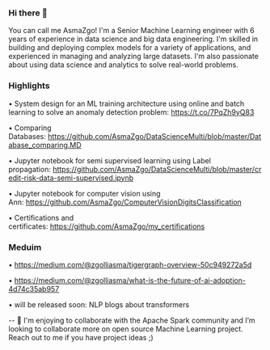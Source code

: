 ### Hi there 👋
You can call me AsmaZgo! I'm a Senior Machine Learning engineer with 6 years of experience in data science and big data engineering. I'm skilled in building and deploying complex models for a variety of applications, and experienced in managing and analyzing
large datasets. I'm also passionate about using data science and analytics to solve real-world problems.

### Highlights
•	System design for an ML training architecture using online and batch learning to solve an anomaly detection problem: https://t.co/7PqZh9yQ83

•	Comparing Databases: https://github.com/AsmaZgo/DataScienceMulti/blob/master/Database_comparing.MD

•	Jupyter notebook for semi supervised learning using Label propagation: https://github.com/AsmaZgo/DataScienceMulti/blob/master/credit-risk-data-semi-supervised.ipynb

•	Jupyter notebook for computer vision using Ann: https://github.com/AsmaZgo/ComputerVisionDigitsClassification

•	Certifications and certificates: https://github.com/AsmaZgo/my_certifications
### Meduim
•	https://medium.com/@zgolliasma/tigergraph-overview-50c949272a5d

•	https://medium.com/@zgolliasma/what-is-the-future-of-ai-adoption-4d74c35ab957

•	will be released soon: NLP blogs about transformers


-- 👯 I'm enjoying to collaborate with the Apache Spark community and I’m looking to collaborate more on open source Machine Learning project. Reach out to me if you have project ideas ;)

<!--
**AsmaZgo/AsmaZgo** is a ✨ _special_ ✨ repository because its `README.md` (this file) appears on your GitHub profile.

Here are some ideas to get you started:

- 🔭 I’m currently working on ...
- 🌱 I’m currently learning ...
- 👯 I’m looking to collaborate on ...
- 🤔 I’m looking for help with ...
- 💬 Ask me about ...
- 📫 How to reach me: ...
- 😄 Pronouns: ...
- ⚡ Fun fact: ...
-->
